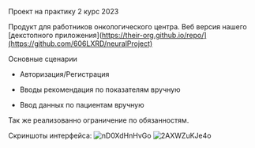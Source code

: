 Проект на практику 2 курс 2023

Продукт для работников онкологического центра. Веб версия нашего [декстопного приложения](https://their-org.github.io/repo/](https://github.com/606LXRD/neuralProject)

Основные сценарии

- Авторизация/Регистрация
  
- Вводы рекомендация по показателям вручную
  
- Ввод данных по пациентам вручную

	
Так же реализованно ограничение по обязанностям.

Скриншоты интерфейса:
![nD0XdHnHvGo](https://github.com/606LXRD/neuralWeb/assets/116348495/3b87fbe9-65ab-41dc-9114-9c9202ae0971)
![2AXWZuKJe4o](https://github.com/606LXRD/neuralWeb/assets/116348495/31a388b7-34e1-4027-985f-21007baff616)

